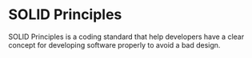 # SOLID Principles

SOLID Principles is a coding standard that help developers have a clear concept for developing software properly to avoid a bad design.
